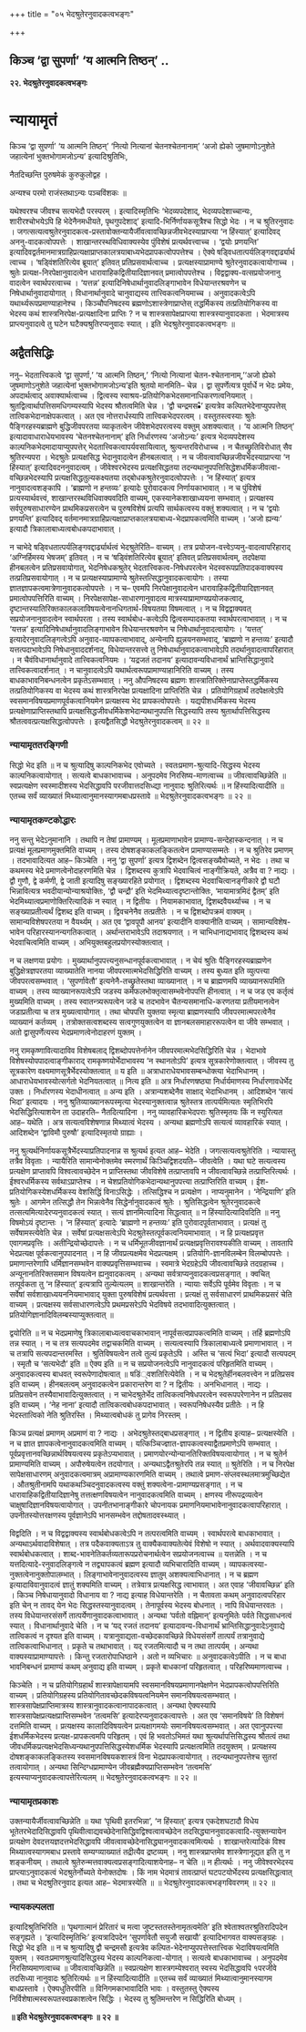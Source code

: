 +++
title = "०५ भेदश्रुतेरनुवादकत्वभङ्गः"

+++


## किञ्च ‘द्वा सुपर्णा’ ‘य आत्मनि तिष्ठन्’ ..

**२२. भेदश्रुतेरनुवादकत्वभङ्गः**

# **न्यायामृतं**

किञ्च ‘द्वा सुपर्णा’ ‘य आत्मनि तिष्ठन्’ ‘नित्यो नित्यानां चेतनश्चेतनानाम्’ ‘अजो ह्येको जुषमाणोऽनुशेते जहात्येनां भुक्तभोगामजोऽन्य’ इत्यादिश्रुतिभिः,

नैतदिच्छन्ति पुरुषमेकं कुरुकुलोद्वह ।

अन्यश्च परमो राजंस्तथाऽन्यः पञ्चविंशकः ॥

यथेश्वरश्च जीवश्च सत्यभेदौ परस्परम् । इत्यादिस्मृतिभिः ‘भेदव्यपदेशाद्, भेदव्यपदेशाच्चान्यः, शारीरश्चोभयेऽपि हि भेदेनैनमधीयते, पृथगुपदेशाद्’ इत्यादि-भिर्निर्णायकसूत्रैश्च सिद्धो भेदः । न च श्रुतिरनुवादः । जगत्सत्यत्वश्रुतेरनुवादकत्व-प्रस्तावोक्तन्यायैर्जीवत्वावच्छिन्नजीवभेदस्याप्राप्त्या ‘न हिंस्यात्’ इत्यादिवद् अननु-वादकत्वोपपत्तेः । शाखान्तरस्थविधिवाक्यस्येव पुंविशेषं प्रत्यर्थवत्त्वाच्च । ‘द्वयोः प्रणयन्ति’ इत्यादिवद्वर्तमानमात्रग्राहिप्रत्यक्षाप्राप्तकालत्रयाबाध्यभेदप्रापकत्वोपपत्तेश्च । ऐक्ये षड्विधतात्पर्यलिङ्गवद्दार्ढ्यार्थ त्वाच्च । ‘षड्विंशतिरित्येव ब्रूयात्’ इतिवत् प्रतिप्रसवार्थत्वाच्च । प्रत्यक्षस्याप्रामाण्ये श्रुतेरनुवादकत्वायोगाच्च । श्रुतेः प्रत्यक्ष-निरपेक्षानुवादत्वेन धारावाहिकद्वितीयादिज्ञानवत् प्रमात्वोपपत्तेश्च । विद्वद्वाक्य-वत्सप्रयोजनानु वादत्वेन स्वार्थपरत्वाच्च । ‘यत्तन्न’ इत्यादिनिषेधार्थानुवादलिङ्गाभावेन विधेयान्तरश्रवणेन च निषेधार्थानुवादायोगात् । विधानार्थानुवादे चानुवाद्यस्य तात्त्विकत्वनियमाच्च । अनुवादकत्वेऽपि यथार्थ्यरूपप्रमाण्याहानेश्च । किञ्चौपनिषदस्य ब्रह्मणोऽशास्त्रेणाप्राप्तेस् तद्धर्मिकस्य तत्प्रतियोगिकस्य वा भेदस्य कथं शास्त्रनिरपेक्ष-प्रत्यक्षादिना प्राप्तिः ? न च शास्त्रसापेक्षप्राप्त्या शास्त्रस्यानुवादकता । भेदमात्रस्य प्राप्त्यनुवादत्वे तु घटेन घटैक्यश्रुतिरप्यनुवादः स्यात् । इति भेदश्रुतेरनुवादकत्वभङ्गः ॥

## **अद्वैतसिद्धिः**

ननु– भेदतात्त्विकत्वे ‘द्वा सुपर्णा,’ ‘य आत्मनि तिष्ठन्,’ ‘नित्यो नित्यानां चेतन-श्चेतनानाम्,’‘अजो ह्येको जुषमाणोऽनुशेते जहात्येनां भुक्तभोगामजोऽन्य’इति श्रुतयो मानमिति– चेन्न । द्वा सुपर्णेत्यत्र पूर्वार्धे न भेदः प्रमेयः, अपदार्थत्वाद् अवाक्यार्थत्वाच्च । द्वित्वस्य स्वाश्रय-प्रतियोगिकभेदसमानाधिकरणत्वनियमात् । श्रुतद्वित्वार्थापत्तिसमधिगम्यस्यापि भेदस्य श्रौतत्वमिति चेन्न । ‘द्वौ चन्द्रमस•ै’ इत्यत्रेव कल्पितभेदेनाप्युपपत्तेस् तात्विकभेदानाक्षेपकत्वात् । अत एव नोत्तरार्धस्यापि तात्त्विकभेदपरत्वम् । वस्तुतस्त्वस्याः श्रुतेः पैङ्गिरहस्यब्राह्मणे बुद्धिजीवपरतया व्याकृतत्वेन जीवेशभेदपरत्वस्य वक्तुम् अशक्यत्वात् । ‘य आत्मनि तिष्ठन्’ इत्यादावाधाराधेयभावस्य ‘चेतनश्चेतनानाम्’ इति निर्धारणस्य ‘अजोऽन्यः’ इत्यत्र भेदव्यपदेशस्य काल्पनिकभेदमादायाप्युपपत्तेर् भेदतात्त्विकत्वापर्यवसायित्वात्, श्रुत्यन्तरविरोधाच्च । न चैतच्छ्रुतिविरोधात् सैव श्रुतिरन्यपरा । भेदश्रुतेः प्रत्यक्षसिद्ध भेदानुवादत्वेन हीनबलत्वात् । न च जीवत्वावच्छिन्नजीवभेदस्याप्राप्त्या ‘न हिंस्यात्’ इत्यादिवदननुवादत्वम् । जीवेश्वरभेदस्य प्रत्यक्षसिद्धतया तदन्यथानुपपत्तिसिद्धेशधर्मिकजीवत्वा-वच्छिन्नभेदस्यापि प्रत्यक्षसिद्धतुल्यकक्ष्यतया तद्बोधकश्रुतेरनुवादत्वोपपत्तेः । ‘न हिंस्यात्’ इत्यत्र नानुवादत्वशङ्कापि । ‘ब्राह्मणो न हन्तव्यः’ इत्यादेः पुरोवादकत्व निर्णायकाभावात् । न च पुंविशेषं प्रत्यस्यार्थवत्त्वं, शाखान्तरस्थविधिवाक्यवदिति वाच्यम्, एकस्यानेकशाखाध्ययना सम्भवात् । प्रत्यक्षस्य सर्वपुरुषसाधारण्येन प्राथमिकप्रसरत्वेन च पुरुषविशेषं प्रत्यपि सार्थकत्वस्य वक्तुं शक्यत्वात् । न च ‘द्वयोः प्रणयन्ति’ इत्यादिवद् वर्तमानमात्रग्राहिप्रत्यक्षाप्राप्तकालत्रयाबाध्य-भेदप्रापकत्वमिति वाच्यम् । ‘अजो ह्यन्यः’ इत्यादौ त्रिकालाबाध्यत्वबोधकपदाभावात् ।

न चाभेदे षड्विधतात्पर्यलिङ्गवद्दार्ढ्यार्थत्वं भेदश्रुतेरिति– वाच्यम् । तत्र प्रयोजन-वत्त्वेऽप्यनु-वादत्वापरिहाराद् ‘अग्निर्हिमस्य भेषजम्’ इतिवत् । न च ‘षड्विंशतिरित्येव ब्रूयात्’ इतिवत् प्रतिप्रसवार्थत्वम्, तदपेक्षया हीनबलत्वेन प्रतिप्रसवायोगात्, भेदनिषेधकश्रुतेर् भेदतात्त्विकत्व-निषेधपरत्वेन भेदस्वरूपप्रतिपादकवाक्यस्य तत्प्रतिप्रसवायोगात् । न च प्रत्यक्षस्याप्रामाण्ये श्रुतेस्तत्सिद्धानुवादकत्वायोगः । तस्या ज्ञातज्ञापकत्वमात्रेणानुवादकत्वोपपत्तेः । न च– एवमपि निरपेक्षानुवादत्वेन धारावाहिकद्वितीयादिज्ञानवत् प्रमात्वोपपत्तिरिति वाच्यम् । निरपेक्षसापेक्ष-साधारणानुवादत्व मात्रस्याप्रामाण्यप्रयोजकत्वाद्, दृष्टान्तस्यातिरिक्तकालकलाविषयत्वेनानधिगतार्थ-विषयतया विषमत्वात् । न च विद्वद्वाक्यवत् सप्रयोजनानुवादत्वेन स्वार्थपरता । तस्य स्वार्थबोध-कत्वेऽपि द्वित्वसम्पादकतया स्वार्थपरत्वाभावात् । न च ‘यत्तन्न’ इत्यादिनिषेधार्थानुवादलिङ्गाभावेन विधेयान्तरश्रवणेन च निषेधार्थानुवादत्वायोगः । ‘यत्तत्’ इत्यादेरनुवादलिङ्गत्वेऽपि अनुवाद-व्यापकत्वाभावाद्, अन्येनापि ह्युन्नयनसम्भवाद्, ‘ब्राह्मणो न हन्तव्यः’ इत्यादौ यत्तत्पदाभावेऽपि निषेधानुवाददर्शनाद्, विधेयान्तरसत्त्वे तु निषेधार्थानुवादकत्वाभावेऽपि तदर्थानुवादत्वापरिहारात् । न चैवंविधानार्थानुवादे तात्त्विकत्वनियमः । ‘यद्रजतं तदानय’ इत्यादावन्यविधानार्थं भ्रान्तिसिद्धानुवादे तात्त्विकत्वादर्शनात् । न चानुवादत्वेऽपि यथार्थत्वरूपप्रामाण्याहानिरिति वाच्यम् । तस्य बाधकाभावनिबन्धनत्वेन प्रकृतेऽसम्भवात् । ननु औपनिषदस्य ब्रह्मणः शास्त्रातिरिक्तेनाप्राप्तेस्तद्धर्मिकस्य तत्प्रतियोगिकस्य वा भेदस्य कथं शास्त्रनिरपेक्ष प्रत्यक्षादिना प्राप्तिरिति चेन्न । प्रतियोगिग्रहार्थं तदपेक्षत्वेऽपि स्वसमानविषयप्रमाणपूर्वकत्वानियमेन प्रत्यक्षस्य भेद प्रापकत्वोपपत्तेः । यद्यपीशधर्मिकस्य भेदस्य प्रत्यक्षेणाप्राप्तिस्तथापि प्रत्यक्षसिद्धजीवधर्मिकेशभेदान्यथानुपपत्ति सिद्धस्यापि तस्य श्रुतार्थापत्तिसिद्धस्य श्रौतत्ववत्प्रत्यक्षसिद्धत्वोपपत्तेः । इत्यद्वैतसिद्धौ भेदश्रुतेरनुवादकत्वम् ॥ २२ ॥

### **न्यायामृततरङ्गिणी**

सिद्धो भेद इति ॥ न च श्रुत्यादिषु काल्पनिकभेद एवोच्यते । स्वतःप्रमाण-श्रुत्यादि-सिद्धस्य भेदस्य काल्पनिकत्वायोगात् । सत्यत्वे बाधकाभावाच्च । अनुपदमेव निरसिष्य-माणत्वाच्च ॥ जीवत्वावच्छिन्नेति ॥ स्वप्रत्यक्षेण स्वस्मादीशस्य भेदसिद्धावपि परजीवात्तदसिध्द्या नानुवादः श्रुतिरित्यर्थः ॥ न हिंस्यादित्यादीति ॥ एतच्च सर्वं व्याख्यातं मिथ्यात्वानुमानस्यागमबाधप्रस्तावे ॥ भेदश्रुतेरनुवादकत्वभङ्गः ॥ २२ ॥

### **न्यायामृतकण्टकोद्धारः**

ननु सन्तु भेदेऽनुमानानि । तथापि न तेषां प्रामाण्यम् । मूलप्रमाणाभावेन प्रामाण्य-सन्देहास्कन्दनात् । न च प्रत्यक्षं मूलप्रमाणमुक्तमिति वाच्यम् । तस्य दोषशङ्काकलङ्कितत्वेन प्रामाण्यासम्मतेः । न च श्रुतिरेव प्रमाणम् । तदभावादित्यत आह– किञ्चेति । ननु ‘द्वा सुपर्णा’ इत्यत्र द्विशब्देन द्वित्वसङ्ख्यैवोच्यते, न भेदः । तथा च कथमस्य भेदे प्रमाणत्वेनोदाहरणमिति चेन्न । द्विशब्दस्य कुत्रापि भेदवाचित्वं नाङ्गीक्रियते, अत्रैव वा ? नाद्यः । द्वौ गुणौ, द्वे कर्मणी, द्वे जाती इत्यादिषु सङ्ख्यारहिते प्रयोगात् । द्विशब्दस्य भेदवाचित्वानङ्गीकारे द्वौ घटौ भिन्नावित्यत्र भवदीयान्योन्याश्रयोक्तिः, ‘द्वौ चन्द्रौ’ इति भेदमिथ्यात्वदृष्टान्तोक्तिः, ‘मायामात्रमिदं द्वैतम्’ इति भेदमिथ्यात्वप्रमाणोक्तिरित्यादिकं न स्यात् । न द्वितीयः । नियामकाभावात्, द्विशब्दवैयर्थ्याच्च । न च सङ्ख्याप्रतीत्यर्थं द्विशब्द इति वाच्यम् । द्विवचनेनैव तत्प्रतीतेः । न च द्विशब्दोपक्रमं वाक्यम् । सामान्यविशेषपरतया न वैयर्थ्यम् । अत एव ‘द्वावपूपौ आनय’ इत्यादीनि वाक्यानीति वाच्यम् । सामान्यविशेष-भावेन परिहारस्यानन्यगतिकत्वात् । अर्थान्तराभावेऽपि तदाश्रयणात् । न चाभिधानाद्यभावाद् द्विशब्दस्य कथं भेदवाचित्वमिति वाच्यम् । अभियुक्तबहुलप्रयोगस्योक्तत्वात् ।

न च लक्षणया प्रयोगः । मुख्यार्थानुपपत्त्यनुसन्धानपूर्वकत्वाभावात् । न चेयं श्रुतिः पैङ्गिरहस्यब्राह्मणेन बुद्धिक्षेत्रज्ञपरतया व्याख्यातेति नानया जीवपरमात्मभेदसिद्धिरिति वाच्यम् । तस्य बुध्यत इति व्युत्पत्त्या जीवपरत्वसम्भवात् । ‘सुपर्णावेतौ’ इत्यनेनै-तच्छ्रुतेस्तथा व्याख्यानात् । न च ब्राह्मणमपि व्याख्यानरूपमिति वाच्यम् । तस्य व्याख्यानरूपत्वेऽपि जडस्य कर्मफलभोक्तृत्वासम्भवेनोपपत्ति हीनत्वात् । न च जड एव कर्तृत्वं मुख्यमिति वाच्यम् । तस्य स्वातन्त्र्यरूपत्वेन जडे च तदभावेन चैतन्यसमानाधि-करणतया प्रतीयमानत्वेन जडाप्रतीत्या च तत्र मुख्यत्वायोगात् । तथा चोपपत्ति युक्तया स्मृत्या ब्राह्मणस्यापि जीवपरमात्मपरत्वेनैव व्याख्यानं कर्तव्यम् । तत्रोक्तसत्वशब्दस्य सत्वगुणयुक्तत्वेन वा ज्ञानबलसमाहाररूपत्वेन वा जीवे सम्भवात् । अतो द्वासुपर्णेत्यस्य भेदप्रमाणत्वेनोदाहरणं युक्तम् ।

ननु रामकृष्णावित्यादाविव विशेषबलाद् द्विशब्दोपपत्तेर्नानेन जीवपरमात्मभेदसिद्धिरिति चेन्न । भेदाभावे विशेषस्योपपादत्वाङ्गीकाराद् रामकृष्णयोर्भेदाभावस्य ‘न स्थानतोऽपि’ इत्यत्र सूत्रकारेणोक्तत्वात् । जीवस्य तु सूत्रकारेण वक्ष्यमाणसूत्रैर्भेदस्योक्तत्वात् ॥ य इति ॥ अत्राधाराधेयभावसम्बन्धोक्त्या भेदाभिधानम् । आधाराधेयभावस्योत्सर्गतो भेदनियतत्वात् ॥ नित्य इति ॥ अत्र निर्धारणषष्ठ्या निर्धार्यमाणस्य निर्धारणावधेर्भेद उक्तः । निर्धारणस्य भेदाधीनत्वात् ॥ अन्य इति । अत्रान्यशब्देनैव साक्षाद् भेदाभिधानम् । आदिशब्देन ‘सत्यं भिदा’ इत्यादयः । ननु श्रुतिव्याख्यानरूपस्मृत्या भेदस्यानुक्तत्वान्न श्रुतेस्तत्र तात्पर्यमित्यतः स्मृतिभिरपि भेदसिद्धिरित्याशयेन ता उदाहरति– नैतदित्यादिना । ननु व्यावहारिकभेदपराः श्रुतिस्मृतयः किं न स्युरित्यत आह– यथेति । अत्र सत्यत्वविशेषणान्न मिथ्यात्वं भेदस्य । अन्यथा ब्रह्मणोऽपि सत्यत्वं व्यावहारिकं स्यात् । आदिशब्देन ‘द्वाविमौ पुरुषौ’ इत्यादिस्मृतयो ग्राह्याः ।

ननु श्रुत्यर्थनिर्णायकसूत्रैर्भेदस्याप्रतिपादनान्न स श्रुत्यर्थ इत्यत आह– भेदेति । जगत्सत्यत्वश्रुतेरिति । न्यायास्तु तत्रैव विवृताः । न्यायैरिति सामान्येनोक्तमेव स्मरणार्थं किञ्चिद्विशदयति– जीवत्वेति । यथा घटे सत्यत्वस्य प्रत्यक्षेण प्राप्तावपि विश्वत्वावच्छेदेन न प्राप्तिस्तथा जीवविशेषे तत्प्राप्तावपि न जीवत्वावच्छिन्ने तत्प्राप्तिरित्यर्थः । ईश्वरधर्मिकस्य सर्वथाऽप्राप्तेश्च । न चेशप्रतियोगिकभेदान्यथानुपपत्त्या तत्प्राप्तिरिति वाच्यम् । ईश-प्रतियोगिकस्येशधर्मिकस्य वेशसिद्धिं विनाऽसिद्धेः । तत्सिद्धिश्च न प्रत्यक्षेण । नाप्यनुमानेन । ‘नेन्द्रियाणि’ इति श्रुतेः । आगमेन तत्सिद्धौ तेन भिन्नत्वेनैव सिद्धेर्नानुवादकत्वं श्रुतेः । श्रुतिसिद्धत्वेन श्रुतेरनुवादकत्वे तत्सत्यमित्यादेरप्यनुवादकत्वं स्यात् । सत्यं ज्ञानमित्यादिना सिद्धत्वात् ॥ न हिंस्यादित्यादिवदिति ॥ ननु विषमोऽयं दृष्टान्तः । ‘न हिंस्यात्’ इत्यादेः ‘ब्राह्मणो न हन्तव्यः’ इति पुरोवादपूर्वताभावात् । प्रत्यक्षं तु सर्वेषामस्त्येवेति चेन्न । सर्वेषां प्रत्यक्षसत्वेऽपि भेदश्रुतेस्तत्पूर्वकत्वनियमाभावात् । न हि प्रत्यक्षप्रवृत्त एवागमप्रवृत्तिः । अतीन्द्रियोच्छेदापत्तेः । न च धर्मिभूतजीवज्ञानार्थं प्रत्यक्षप्रवृत्तिरावश्यकीति वाच्यम् । तावतापि भेदप्रत्यक्ष पूर्वकत्वानुपपादनात् । न हि जीवप्रत्यक्षमेव भेदप्रत्यक्षम् । प्रतियोगि-ज्ञानविलम्बेन विलम्बोपपत्तेः । प्रमाणान्तरेणापि धर्मिज्ञानसम्भवेन वाक्यप्रवृत्तिसम्भवाच्च । स्वमात्रे भेदग्रहेऽपि जीवत्वावच्छिन्ने तदग्रहाच्च । अन्यूनानतिरिक्तसमान विषयत्वेन ह्यनुवादकत्वम् । अन्यथा सर्वत्राप्यनुवादकत्वप्रसङ्गात् । क्वचित् तत्पूर्वकता तु ‘न हिंस्यात्’ इत्यत्रापि तुल्येत्यलम् ॥ शाखान्तरेति । न्यायाः सर्वेऽपि पूर्वमेव विवृताः । न च सर्वेषां सर्वशाखाध्ययननियमाभावाद् युक्ता पुरुषविशेषं प्रत्यर्थवत्ता । प्रत्यक्षं तु सर्वसाधारणं प्राथमिकप्रसरं चेति वाच्यम् । प्रत्यक्षस्य सर्वसाधारणत्वेऽपि प्रथमप्रसरेऽपि भेदविषये तदभावादित्युक्तत्वात् । प्रतियोगिज्ञानादिविलम्बस्याप्युक्तत्वात् ॥

द्वयोरिति ॥ न च भेदप्रमाणेषु त्रिकालाबाध्यत्ववाचकाभावान् नापूर्वसत्वप्रापकत्वमिति वाच्यम् । तर्हि ब्रह्मणोऽपि तन्न स्यात् । न च तत्र सत्यपदमेव तद्वाचकमिति वाच्यम् । सत्यत्वस्यापि त्रिकालाबाध्यत्वे प्रमाणाभावात् । न च तत्रापि सत्यपदान्तरमस्ति । श्रुतिविषयत्वेन तत्वे तुल्यं प्रकृतेऽपि । अस्ति च ‘सत्यं भिदा’ इत्यादौ सत्यपदम् । स्मृतौ च ‘सत्यभेदौ’ इति ॥ ऐक्य इति ॥ न च सप्रयोजनत्वेऽपि नानुवादकत्वं परिहृतमिति वाच्यम् । अनुवादकत्वस्य बाधवत् स्वरूपेणादोषत्वात् ॥ षडिं्वशतिरित्येवेति । न च भेदश्रुतेर्हीनबलवत्त्वेन न प्रतिप्रसव इति वाच्यम् । हीनबलत्वम् अनुवादकत्वेन प्रकारान्तरेण वा ? न द्वितीयः । अनभिधानात् । नाद्यः । प्रतिप्रसवेन तस्यैवाभावादित्युक्तत्वात् । न चाभेदश्रुतेर्भेद तात्विकत्वनिषेधपरत्वेन स्वरूपपरेणानेन न प्रतिप्रसव इति वाच्यम् । ‘नेह नाना’ इत्यादौ तात्विकत्वबोधकपदाभावात् । स्वरूपनिषेधस्यैव प्रतीतेः । न हि भेदस्तात्विको नेति श्रुतिरस्ति । मिथ्यात्वबोधकं तु प्रागेव निरस्तम् ।

किञ्च प्रत्यक्षं प्रमाणम् अप्रमाणं वा ? नाद्यः । अभेदश्रुतेस्तद्बाधप्रसङ्गात् । न द्वितीय इत्याह– प्रत्यक्षस्येति । न च ज्ञात ज्ञापकत्वेनानुवादकत्वमिति वाच्यम् । यत्किञ्चिज्ज्ञात-ज्ञापकत्वस्याद्वैतप्रमाणेऽपि सम्भवात् । पूर्वप्रवृत्तानवच्छिन्नार्थविषयत्वस्य प्रकृतेऽप्यभावात् । प्रमाणयोरन्योन्यानतिरिक्तविषयत्वायोगात् । न च श्रुतेर्न प्रामाण्यमिति वाच्यम् । अपौरुषेयत्वेन तदयोगात् । अन्यथाऽद्वैतश्रुतेरपि तन्न स्यात् ॥ श्रुतेरिति । न च निरपेक्ष सापेक्षसाधारणम् अनुवादकत्वमात्रम् अप्रामाण्यकारणमिति वाच्यम् । तथात्वे प्रमाण-संप्लवस्थलमात्रमुच्छिद्येत । औतश्रुतीनामपि यथाकथञ्चिदनुवादकत्वस्य वक्तुं शक्यत्वेना-प्रामाण्यप्रसङ्गात् । न च धारावाहिकद्वितीयादिज्ञानेषु तत्तत्क्षणविषयत्वेन नानुवादकत्वमिति वाच्यम् । क्षणस्य नीरूपद्रव्यत्वेन चाक्षुषादिज्ञानविषयत्वायोगात् । उपनीतभानाङ्गीकारे चोपनायक प्रमाणनियमाभावेनानुवादकत्वापरिहारात् । उपनीतस्योत्तरक्षणस्य पूर्वज्ञानेऽपि भानसम्भवेन तद्दोषतादवस्थ्यात् ।

विद्वदिति । न च विद्वद्वाक्यस्य स्वार्थबोधकत्वेऽपि न तत्परत्वमिति वाच्यम् । स्वार्थपरत्वे बाधकाभावात् । अन्यथाऽर्थवादाविशेषात् । तत्र पदैकवाक्यताऽत्र तु वाक्यैकवाक्यतेत्येवं विशेषो न स्यात् । अर्थवादवाक्यस्यापि स्वार्थबोधकत्वात् । शाब्द-भावनेतिकर्तव्यतारूपप्ररोचनार्थत्वेन सप्रयोजनत्वाच्च ॥ यत्तन्नेति । न च यत्तदित्यादे-रनुवादलिङ्गत्वे न तद्व्यापकत्वं ब्रह्मण इत्यादौ व्यभिचारादिति वाच्यम् । व्यापकत्वस्या-नुक्तत्वेनानुक्तोपालम्भात् । लिङ्गाभावेनानुवादत्वस्य ज्ञातुम् अशक्यत्वाभिधानात् । न च ब्रह्मण इत्यादाविवानुवादत्वं ज्ञातुं शक्यमिति वाच्यम् । तत्रेवात्र प्रत्यक्षसिद्ध त्वाभावात् । अत एवाह ‘जीवावच्छिन्न’ इति । किञ्च निषेधायानुवादो विधानाय वा ? नाद्य इत्याह विधेयान्तरेति । न चैतावता कथम् अनुवादत्वपरिहार इति चेन् न तावद् येन भेदः सिद्धस्तस्यानुवादत्वम् । तेनापूर्वस्य भेदस्य बोधनात् । नापि विधेयान्तरवतः । तस्य विधेयान्तरसंसर्गे तात्पर्येणानुवादकत्वाभावात् । अन्यथा ‘पर्वतो वह्निमान्’ इत्यनुमितेः पर्वते सिद्धसाधनत्वं स्यात् । विधानार्थानुवादे चेति । न च ‘यद् रजतं तदानय’ इत्यादावन्य-विधानार्थं भ्रान्तिसिद्धानुवादेऽनुवाद्ये तात्विकत्वं न दृश्यत इति वाच्यम् । यत्रानुवाद्यता-वच्छेदकावच्छिन्ने विधेयसंसर्गे तात्पर्यं तत्रानुवाद्ये तात्विकत्वाभिधानात् । प्रकृते च तथाभावात् । यद् रजतमित्यादौ च न तथा तात्पर्यम् । अन्यथा वाक्यस्याप्रामाण्यापत्तेः । किन्तु रजतारोपाधिष्ठाने । अतो न व्यभिचारः ॥ अनुवादकत्वेऽपीति । न च बाधा भावनिबन्धनं प्रामाण्यं कथम् अनुवाद्य इति वाच्यम् । प्रकृते बाधकानां परिहृतत्वात् । परिहरिष्यमाणत्वाच्च ।

किञ्चेति । न च प्रतियोगिग्रहार्थं शास्त्रापेक्षायामपि स्वसमानविषयप्रमाणानपेक्षणेन भेदप्रापकत्वोपपत्तिरिति वाच्यम् । प्रतियोगिग्रहस्य प्रतियोगितावच्छेदकविषयत्वनियमेन समानविषयत्वसम्भवात् । शास्त्रसापेक्षप्राप्तिमात्रस्य शास्त्रानुवादकत्वानापादकत्वात् । अन्यथा ऐक्यस्यापि शास्त्रसापेक्षप्रत्यक्षप्राप्तिसम्भवेन ‘तत्वमसि’ इत्यादेरप्यनुवादकत्वापत्तेः । अत एव ‘समानविषये’ ति विशेषणं दत्तमिति वाच्यम् । प्रत्यक्षस्य कालादिविषयत्वेन प्रत्यक्षागमयोः समानविषयत्वसम्भवात् । अत एवानुपपत्त्या ईशधर्मिकभेदस्य प्रत्यक्ष-प्रापकत्वमपि परिहृतम् । एवं हि भवतोऽभिमतं यथा श्रुत्यर्थापत्तिसिद्धस्य श्रौतत्वं तथा जीवधर्मिकप्रत्यक्षभेदसिध्यन्यथानुपपत्तिसिद्धस्येशधर्मिक भेदस्यापि प्रत्यक्षत्वमिति तदयुक्तम् । प्रत्यक्षस्य दोषशङ्काकलङ्कितस्य स्वसमानविषयकशास्त्रं विना भेदप्रापकत्वायोगात् । तदन्यथानुपपत्तेश्च सुतरां तत्वायोगात् । अन्यथा सिन्दिग्धप्रामाण्येन जीवब्रह्मैक्यप्राप्तिसम्भवेन ‘तत्वमसि’ इत्यस्याप्यनुवादकत्वापत्तेरित्यलम् ॥ भेदश्रुतेरनुवादकत्वभङ्गः ॥ २२ ॥

### **न्यायामृतप्रकाशः**

उक्तन्यायैर्जीवत्वावच्छिन्नेति ॥ यथा ‘पृथिवी इतरभिन्ना’, ‘न हिंस्यात्’ इत्यत्र एकदेशघटादौ विधेय भूतेतरभेदादिसिद्धावपि पृथिवीत्वाद्यवच्छेदेनासिद्धिवद्विश्वत्वावच्छेदेन तदसिद्ध्याननुवादकत्वादि-त्युक्तन्यायेन प्रत्यक्षेण देवदत्तयज्ञदत्तभेदसिद्धावपि जीवत्वावच्छेदेनासिद्ध्याननुवादकत्वमित्यर्थः । शाखान्तरेत्यादिकं विश्व मिथ्यात्वस्यागमबाध प्रस्तावे सम्यग्व्याख्यातं तद्रीत्यैव द्रष्टव्यम् । ननु शास्त्रप्राप्तमेव शास्त्रेणानूद्यत इति तु न शङ्कनीयम् । तथात्वे श्रुतेरुन्मत्तवाक्यत्वप्रसङ्गादित्याशयेनाह– न चेति ॥ न हीत्यर्थः । ननु जीवेश्वरभेदस्य प्राप्त्याऽनुवादकत्वं भेदश्रुतेर्नोच्यते येनोक्तदोषः । किं नाम भेदमात्रं तावत्प्राप्तं घटपटयोर्भेदस्य प्रत्यक्षसिद्धत्वात् । तथा च भेदश्रुतिरनुवाद इत्यत आह– भेदमात्रस्येति ॥ ॥ भेदश्रुतेरनुवादकत्वभङ्गविवरणम् ॥ २२ ॥

### **न्यायकल्पलता**

इत्यादिश्रुतिभिरिति ॥ ‘पृथगात्मानं प्रेरितारं च मत्वा जुष्टस्ततस्तेनामृतत्वमेति’ इति श्वेताश्वतरश्रुतिरादिपदेन सङ्गृह्यते । ‘इत्यादिस्मृतिभिः’ इत्यत्रादिपदेन ‘सुपर्णावेतौ सयुजौ सखायौ’ इत्यादिभागवत वाक्यसङ्ग्रहः । सिद्धो भेद इति ॥ न च श्रुत्यादिषु द्वौ चन्द्रमसौ इत्यत्रेव कल्पित-भेदेनाप्युपपत्तेस्तात्त्विक भेदाविषयत्वमिति युक्तम् । स्वतःप्रमाणश्रुत्यादिसिद्धस्य भेदस्य काल्पनिकत्वा-योगात् । सत्यत्वे बाधकाभावाच्च । अनुपदमेव निरसिष्यमाणत्वाच्च ॥ जीवत्वावच्छिन्नेति ॥ स्वप्रत्यक्षेण शास्त्रगम्येश्वरात् स्वस्य भेदसिद्धावपि १परजीवे तदसिध्या नानुवादः श्रुतिरित्यर्थः ॥ न हिंस्यादित्यादीति ॥ एतच्च सर्वं व्याख्यातं मिथ्यात्वानुमानस्यागम बाधप्रस्तावे । ऐक्यधुतिरपीति ॥ विनिगमकाभावादिति भावः । वस्तुतस्तु ऐक्यस्य निर्विशेषात्मस्वरूपतस्वप्रकाशत्वेन सिद्धिः । भेदस्य तु श्रुतिमन्तरेण न सिद्धिरिति बोध्यम् ।

**॥ इति भेदश्रुतेरनुवादकत्वभङ्गः ॥ २२ ॥**

